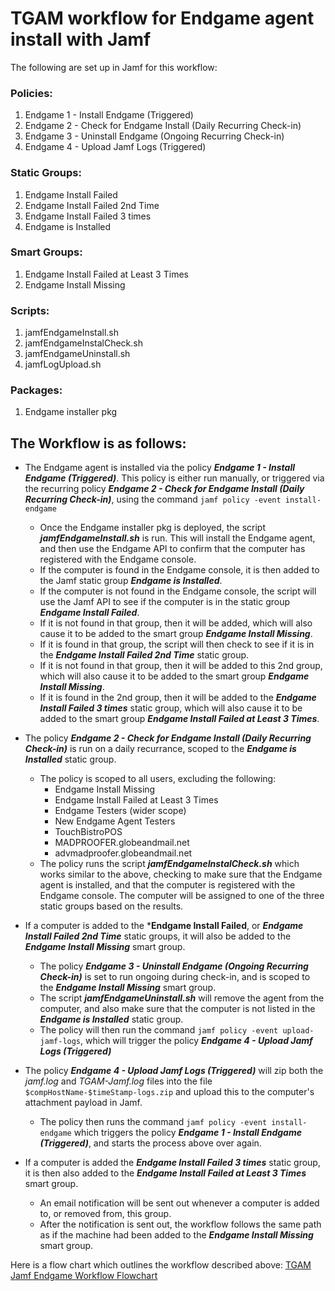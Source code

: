 # TGAM workflow for Endgame agent install with Jamf

The following are set up in Jamf for this workflow:

### **Policies:**
  1. Endgame 1 - Install Endgame (Triggered)
  2. Endgame 2 - Check for Endgame Install (Daily Recurring Check-in)
  3. Endgame 3 - Uninstall Endgame (Ongoing Recurring Check-in)
  4. Endgame 4 - Upload Jamf Logs (Triggered)

### **Static Groups:**
  1. Endgame Install Failed
  2. Endgame Install Failed 2nd Time
  3. Endgame Install Failed 3 times
  4. Endgame is Installed

### **Smart Groups:**
  1. Endgame Install Failed at Least 3 Times
  2. Endgame Install Missing

### **Scripts:**
  1. jamfEndgameInstall.sh
  2. jamfEndgameInstalCheck.sh
  3. jamfEndgameUninstall.sh
  4. jamfLogUpload.sh

### **Packages:**
  1. Endgame installer pkg

## **The Workflow is as follows:**
- The Endgame agent is installed via the policy ***Endgame 1 - Install Endgame (Triggered)***. This policy is either run manually, or triggered via the recurring policy ***Endgame 2 - Check for Endgame Install (Daily Recurring Check-in)***, using the command `jamf policy -event install-endgame`
  - Once the Endgame installer pkg is deployed, the script ***jamfEndgameInstall.sh*** is run. This will install the Endgame agent, and then use the Endgame API to confirm that the computer has registered with the Endgame console.
  - If the computer is found in the Endgame console, it is then added to the Jamf static group ***Endgame is Installed***.
  - If the computer is not found in the Endgame console, the script will use the Jamf API to see if the computer is in the static group ***Endgame Install Failed***.
  - If it is not found in that group, then it will be added, which will also cause it to be added to the smart group ***Endgame Install Missing***.
  - If it is found in that group, the script will then check to see if it is in the ***Endgame Install Failed 2nd Time*** static group.
  - If it is not found in that group, then it will be added to this 2nd group, which will also cause it to be added to the smart group ***Endgame Install Missing***.
  - If it is found in the 2nd group, then it will be added to the ***Endgame Install Failed 3 times*** static group, which will also cause it to be added to the smart group ***Endgame Install Failed at Least 3 Times***.

- The policy ***Endgame 2 - Check for Endgame Install (Daily Recurring Check-in)*** is run on a daily recurrance, scoped to the ***Endgame is Installed*** static group.
  - The policy is scoped to all users, excluding the following:
    - Endgame Install Missing
    - Endgame Install Failed at Least 3 Times
    - Endgame Testers (wider scope)
    - New Endgame Agent Testers
    - TouchBistroPOS
    - MADPROOFER.globeandmail.net
    - advmadproofer.globeandmail.net<br/>
  - The policy runs the script ***jamfEndgameInstalCheck.sh*** which works similar to the above, checking to make sure that the Endgame agent is installed, and that the computer is registered with the Endgame console. The computer will be assigned to one of the three static groups based on the results. 

- If a computer is added to the ***Endgame Install Failed**, or ***Endgame Install Failed 2nd Time*** static groups, it will also be added to the ***Endgame Install Missing*** smart group.
  - The policy ***Endgame 3 - Uninstall Endgame (Ongoing Recurring Check-in)*** is set to run ongoing during check-in, and is scoped to the ***Endgame Install Missing*** smart group.
  - The script ***jamfEndgameUninstall.sh*** will remove the agent from the computer, and also make sure that the computer is not listed in the ***Endgame is Installed*** static group.
  -  The policy will then run the command `jamf policy -event upload-jamf-logs`, which will trigger the policy ***Endgame 4 - Upload Jamf Logs (Triggered)***

- The policy ***Endgame 4 - Upload Jamf Logs (Triggered)*** will zip both the *jamf.log* and *TGAM-Jamf.log* files into the file `$compHostName-$timeStamp-logs.zip` and upload this to the computer's attachment payload in Jamf.
  - The policy then runs the command `jamf policy -event install-endgame` which triggers the policy ***Endgame 1 - Install Endgame (Triggered)***, and starts the process above over again.

- If a computer is added the ***Endgame Install Failed 3 times*** static group, it is then also added to the ***Endgame Install Failed at Least 3 Times*** smart group.
  - An email notification will be sent out whenever a computer is added to, or removed from, this group.
  - After the notification is sent out, the workflow follows the same path as if the machine had been added to the ***Endgame Install Missing*** smart group.

Here is a flow chart which outlines the workflow described above:
[TGAM Jamf Endgame Workflow Flowchart](https://github.com/nberanger-tgam/TGAM-Endgame-Flow/blob/17779063374dc3db9b2b21d4cbeff8abd651540a/TGAM%20Jamf%20Endgame%20Workflow.pdf)

